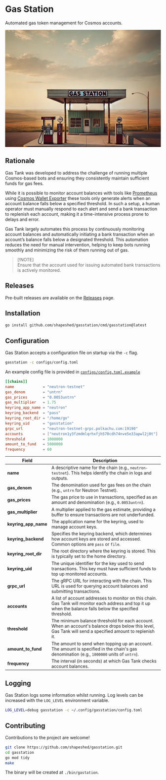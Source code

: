 # Gas Station

Automated gas token management for Cosmos accounts.

![Gas Station](assets/gasstation.png)

## Rationale

Gas Tank was developed to address the challenge of running multiple Cosmos-based
bots and ensuring they consistently maintain sufficient funds for gas fees.

While it is possible to monitor account balances with tools like [Prometheus][1]
using [Cosmos Wallet Exporter][2] these tools only generate alerts when an
account balance falls below a specified threshold. In such a setup, a human
operator must manually respond to each alert and send a bank transaction to
replenish each account, making it a time-intensive process prone to delays and
error.

Gas Tank largely automates this process by continuously monitoring account
balances and automatically initiating a bank transaction when an account’s
balance falls below a designated threshold. This automation reduces the need for
manual intervention, helping to keep bots running smoothly and minimizing the
risk of them running out of gas.

> [!NOTE]\
> Ensure that the account used for issuing automated bank transactions is
> actively monitored.

## Releases

Pre-built releases are available on the [Releases][4] page.

## Installation

```sh
go install github.com/shapeshed/gasstation/cmd/gasstation@latest
```

## Configuration

Gas Station accepts a configuration file on startup via the `-c` flag.

```sh
gasstation -c configs/config.toml
```

An example config file is provided in [`configs/config.toml.example`][3]

```toml
[[chains]]
name             = "neutron-testnet"
gas_denom        = "untrn"
gas_prices       = "0.0053untrn"
gas_multiplier   = 1.75
keyring_app_name = "neutron"
keyring_backend  = "pass"
keyring_root_dir = "/home/go"
keyring_uid      = "gasstation"
grpc_url         = "neutron-testnet-grpc.polkachu.com:19190"
accounts         = ["neutron1y3fzmdmlqrhxfjh570cdh74nve5e33apwl2j0t"]
threshold        = 1000000
amount_to_fund   = 5000000
frequency        = 60
```

| Field                | Description                                                                                                                                                  |
| -------------------- | ------------------------------------------------------------------------------------------------------------------------------------------------------------ |
| **name**             | A descriptive name for the chain (e.g., `neutron-testnet`). This helps identify the chain in logs and outputs.                                               |
| **gas_denom**        | The denomination used for gas fees on the chain (e.g., `untrn` for Neutron Testnet).                                                                         |
| **gas_prices**       | The gas price to use in transactions, specified as an amount and denomination (e.g., `0.0053untrn`).                                                         |
| **gas_multiplier**   | A multiplier applied to the gas estimate, providing a buffer to ensure transactions are not underfunded.                                                     |
| **keyring_app_name** | The application name for the keyring, used to manage account keys.                                                                                           |
| **keyring_backend**  | Specifies the keyring backend, which determines how account keys are stored and accessed. Common options are `pass` or `file`.                               |
| **keyring_root_dir** | The root directory where the keyring is stored. This is typically set to the home directory.                                                                 |
| **keyring_uid**      | The unique identifier for the key used to send transactions. This key must have sufficient funds to top up monitored accounts.                               |
| **grpc_url**         | The gRPC URL for interacting with the chain. This URL is used for querying account balances and submitting transactions.                                     |
| **accounts**         | A list of account addresses to monitor on this chain. Gas Tank will monitor each address and top it up when the balance falls below the specified threshold. |
| **threshold**        | The minimum balance threshold for each account. When an account's balance drops below this level, Gas Tank will send a specified amount to replenish it.     |
| **amount_to_fund**   | The amount to send when topping up an account. The amount is specified in the chain's gas denomination (e.g., `1000000` units of `untrn`).                   |
| **frequency**        | The interval (in seconds) at which Gas Tank checks account balances.                                                                                         |

## Logging

Gas Station logs some information whilst running. Log levels can be increased
with the `LOG_LEVEL` environment variable.

```sh
LOG_LEVEL=debug gasstation -c ~/.config/gasstation/config.toml
```

## Contributing

Contributions to the project are welcome!

```sh
git clone https://github.com/shapeshed/gasstation.git
cd gasstation
go mod tidy
make
```

The binary will be created at `./bin/gastation`.

[1]: https://prometheus.io/
[2]: https://github.com/QuokkaStake/cosmos-wallets-exporter
[3]: configs/config.toml.example
[4]: https://github.com/shapeshed/gasstation/releases
